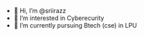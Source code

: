 - 👋 Hi, I’m @sriirazz
- 👀 I’m interested in Cyberecurity
- 🌱 I’m currently pursuing Btech (cse) in LPU


<!---
sriirazz/sriirazz is a ✨ special ✨ repository because its `README.md` (this file) appears on your GitHub profile.
You can click the Preview link to take a look at your changes.
--->
